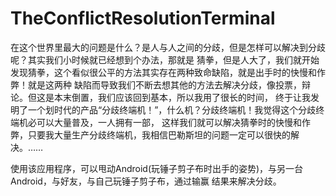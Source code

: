 TheConflictResolutionTerminal
=============================

在这个世界里最大的问题是什么？是人与人之间的分歧，但是怎样可以解决到分歧呢？其实我们小时候就已经想到个办法，那就是
猜拳，但是人大了，我们就开始发现猜拳，这个看似很公平的方法其实存在两种致命缺陷，就是出手时的快慢和作弊！就是这两种
缺陷而导致我们不断去想其他的方法去解决分歧，像投票，辩论。但这是本末倒置，我们应该回到基本，所以我用了很长的时间，
终于让我发明了一个划时代的产品“分歧终端机！”，什么机？分歧终端机！我觉得这个分歧终端机必可以大量普及，一人拥有一部，
这样我们就可以解决猜拳时的快慢和作弊，只要我大量生产分歧终端机，我相信巴勒斯坦的问题一定可以很快的解决。……

使用该应用程序，可以甩动Android(玩锤子剪子布时出手的姿势)，与另一台Android，与好友，与自己玩锤子剪子布，通过输赢
结果来解决分歧。
